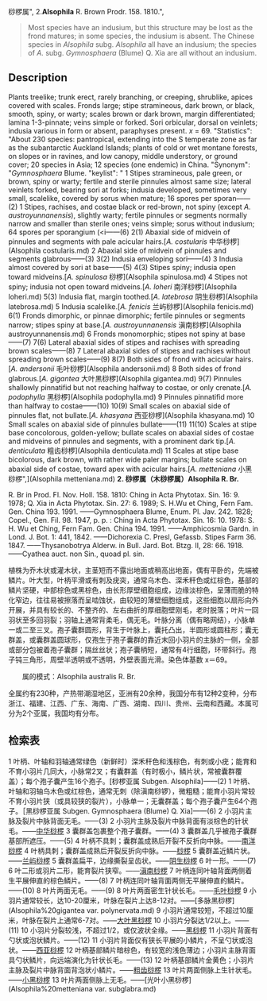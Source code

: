 桫椤属",
2.**Alsophila** R. Brown Prodr. 158. 1810.",

> Most species have an indusium, but this structure may be lost as the frond matures; in some species, the indusium is absent. The Chinese species in *Alsophila* subg. *Alsophila* all have an indusium; the species of *A.* subg. *Gymnosphaera* (Blume) Q. Xia are all without an indusium.

## Description
Plants treelike; trunk erect, rarely branching, or creeping, shrublike, apices covered with scales. Fronds large; stipe stramineous, dark brown, or black, smooth, spiny, or warty; scales brown or dark brown, margin differentiated; lamina 1-3-pinnate; veins simple or forked. Sori orbicular, dorsal on veinlets; indusia various in form or absent, paraphyses present. *x* = 69.
  "Statistics": "About 230 species: pantropical, extending into the S temperate zone as far as the subantarctic Auckland Islands; plants of cold or wet montane forests, on slopes or in ravines, and low canopy, middle understory, or ground cover; 20 species in Asia; 12 species (one endemic) in China.
  "Synonym": "*Gymnosphaera* Blume.
  "keylist": "
1 Stipes stramineous, pale green, or brown, spiny or warty; fertile and sterile pinnules almost same size; lateral veinlets forked, bearing sori at forks; indusia developed, sometimes very small, scalelike, covered by sorus when mature; 16 spores per sporan——(2)
1 Stipes, rachises, and costae black or red-brown, not spiny (except *A. austroyunnanensis*), slightly warty; fertile pinnules or segments normally narrow and smaller than sterile ones; veins simple; sorus without indusium; 64 spores per sporangium (<i——(6)
2(1) Abaxial side of midvein of pinnules and segments with pale acicular hairs.[*A. costularis* 中华桫椤](Alsophila costularis.md)
2 Abaxial side of midvein of pinnules and segments glabrous——(3)
3(2) Indusia enveloping sori——(4)
3 Indusia almost covered by sori at base——(5)
4(3) Stipes spiny; indusia open toward midveins.[*A. spinulosa* 桫椤](Alsophila spinulosa.md)
4 Stipes not spiny; indusia not open toward midveins.[*A. loheri* 南洋桫椤](Alsophila loheri.md)
5(3) Indusia flat, margin toothed.[*A. latebrosa* 阴生桫椤](Alsophila latebrosa.md)
5 Indusia scalelike.[*A. fenicis* 兰屿桫椤](Alsophila fenicis.md)
6(1) Fronds dimorphic, or pinnae dimorphic; fertile pinnules or segments narrow; stipes spiny at base.[*A. austroyunnanensis* 滇南桫椤](Alsophila austroyunnanensis.md)
6 Fronds monomorphic; stipes not spiny at base——(7)
7(6) Lateral abaxial sides of stipes and rachises with spreading brown scales——(8)
7 Lateral abaxial sides of stipes and rachises without spreading brown scales——(9)
8(7) Both sides of frond with acicular hairs.[*A. andersonii* 毛叶桫椤](Alsophila andersonii.md)
8 Both sides of frond glabrous.[*A. gigantea* 大叶黑桫椤](Alsophila gigantea.md)
9(7) Pinnules shallowly pinnatifid but not reaching halfway to costae, or only crenate.[*A. podophylla* 黑桫椤](Alsophila podophylla.md)
9 Pinnules pinnatifid more than halfway to costae——(10)
10(9) Small scales on abaxial side of pinnules flat, not bullate.[*A. khasyana* 西亚桫椤](Alsophila khasyana.md)
10 Small scales on abaxial side of pinnules bullate——(11)
11(10) Scales at stipe base concolorous, golden-yellow; bullate scales on abaxial sides of costae and midveins of pinnules and segments, with a prominent dark tip.[*A. denticulata* 粗齿桫椤](Alsophila denticulata.md)
11 Scales at stipe base bicolorous, dark brown, with rather wide paler margins; bullate scales on abaxial side of costae, toward apex with acicular hairs.[*A. metteniana* 小黑桫椤",](Alsophila metteniana.md)
**2. 桫椤属（木桫椤属）Alsophila R. Br.**

R. Br in Prod. Fl. Nov. Holl. 158. 1810: Ching in Acta Phytotax. Sin. 16: 9. 1978; Q. Xia in Acta Phytotax. Sin. 27: 6. 1989; S. H.Wu et Ching, Fern Fam. Gen. China 193. 1991. ——Gymnosphaera Blume, Enum. Pl. Jav. 242. 1828; Copel., Gen. Fil. 98. 1947, p. p. : Ching in Acta Phytotax. Sin. 16: 10. 1978: S. H. Wu et Ching, Fern Fam. Gen. China 194. 1991. ——Amphicosmia Gardn. in Lond. J. Bot. 1: 441, 1842. ——Dichorexia C. Presl, Gefassb. Stipes Farm 36. 1847. ——Thysanobotrya Alderw. in Bull. Jard. Bot. Btzg. II, 28: 66. 1918. ——Cyathea auct. non Sin., quoad pl. sin.

植株为乔木状或灌木状，主茎短而不露出地面或稍高出地面，偶有平卧的，先端被鳞片。叶大型，叶柄平滑或有刺及疣突，通常乌木色、深禾秆色或红棕色，基部的鳞片坚硬，中部棕色或黑棕色，由长形厚壁细胞组成，边缘淡棕色，呈薄而脆的特化窄边，往往易被擦落而呈啮蚀状，由较短的薄壁细胞组成，这些细胞以扇形向外开展，并具有较长的、不整齐的、左右曲折的厚细胞壁刚毛，老时脱落；叶片一回羽状至多回羽裂；羽轴上通常背柔毛，偶无毛。叶脉分离（偶有略网结），小脉单一或二至三叉。孢子囊群圆形，背生于叶脉上，囊托凸出，半圆形或圆柱形；囊无群盖，或囊群盖圆球形，仅孢生于孢子囊群的靠近末回小羽片的主脉的一侧，全部或部分包被着孢子囊群；隔丝丝状；孢子囊柄短，通常有4行细胞，环带斜行。孢子钝三角形，周壁半透明或不透明，外壁表面光滑。染色体基数 x＝69。
<p style='text-indent:28px'>属的模式：Alsophila australis R. Br.

全属约有230种，产热带潮湿地区，亚洲有20余种，我国分布有12种2变种，分布浙江、福建、江西、广东、海南、广西、湖南、四川、贵州、云南和西藏。本属可分为2个亚属，我国均有分布。

## 检索表

1 叶柄、叶轴和羽轴通常绿色（新鲜时）深禾秆色和浅棕色，有刺或小疣；能育和不育小羽片几同大，小脉常2叉；有囊群盖（有时极小，鳞片状，常被囊群覆盖）；每个孢子囊产生16个孢子。[桫椤亚属 Subgen. Alsophila]——(2)
1 叶柄、叶轴和羽轴乌木色或红棕色，通常无刺（除滇南桫锣），微粗糙；能育小羽片常较不育小羽片狭（或具较狭的裂片），小脉单一；无囊群盖；每个孢子囊产生64个孢子。［黑桫椤亚属 Subgen. Gymnosphaera (Blume) Q. Xia]——(6)
2 小羽片主脉及裂片中脉背面无毛。——(3)
2 小羽片主脉及裂片中脉背面有淡棕色的针状毛。——[中华桫椤](Alsophila%20costularis.md)
3 囊群盖包裹整个孢子囊群。——(4)
3 囊群盖几乎被孢子囊群基部所遮压。——(5)
4 叶柄不具刺；囊群盖成熟后开裂不反折向中脉。——[南洋桫椤](Alsophila%20loheri.md)
4 叶柄具刺；囊群盖成熟后开裂反折向中脉。——[桫椤](Alsophila%20spinulosa.md)
5 囊群盖近鳞片状。——[兰屿桫椤](Alsophila%20fenicis.md)
5 囊群盖扁平，边缘撕裂呈齿状。——[阴生桫椤](Alsophila%20latebrosa.md)
6 叶一形。——(7)
6 叶二形或羽片二形，能育裂片狭窄。——[滇南桫椤](Alsophila%20austroyunnanensis.md)
7 叶柄连同叶轴背面两侧着生平展伸直的棕色鳞片。——(8)
7 叶柄连同叶轴背面两侧无平展伸直的鳞片。——(10)
8 叶片两面无毛。——(9)
8 叶片两面密生针状长毛。——[毛叶桫椤](Alsophila%20andersonii.md)
9 小羽片通常较长，达10-20厘米，叶脉在裂片上达8-12对。——[多脉黑桫椤](Alsophila%20gigantea var. polynervata.md)
9 小羽片通常较短，不超过10厘米，叶脉在裂片上通常6-7对。——[大叶黑桫椤](Alsophila%20gigantea.md)
10 小羽片分裂达1/2以上。——(11)
10 小羽片分裂较浅，不超过1/2，或仅波状全缘。——[黑桫椤](Alsophila%20podophylla.md)
11 小羽片背面有勺状或泡状鳞片。——(12)
11 小羽片背面仅有狭长平展的小鳞片，不呈勺状或泡状。——[西亚桫椤](Alsophila%20khasyana.md)
12 叶柄基部鳞片暗棕色，有较宽的浅色薄边；小羽片主脉背面具勺状鳞片，向远端演化为针状长毛。——(13)
12 叶柄基部鳞片金黄色；小羽片主脉及裂片中脉背面背泡状小鳞片。——[粗齿桫椤](Alsophila%20denticulata.md)
13 叶片两面侧脉上生针状毛。——[小黑桫椤](Alsophila%20metteniana.md)
13 叶片两面侧脉上无毛。——[光叶小黑桫椤](Alsophila%20metteniana var. subglabra.md)
